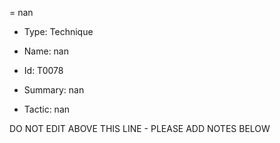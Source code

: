 = nan

* Type: Technique

* Name: nan

* Id: T0078

* Summary: nan

* Tactic: nan

DO NOT EDIT ABOVE THIS LINE - PLEASE ADD NOTES BELOW

